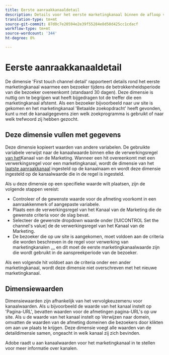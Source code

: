 ```yaml
---
title: Eerste aanraakkanaaldetail
description: Details voor het eerste marketingkanaal binnen de afloop van de betrokkenheid van de bezoeker.
translation-type: tm+mt
source-git-commit: 87d0c7e20594e2e39f55284e8d50d425cc1cdacf
workflow-type: tm+mt
source-wordcount: '344'
ht-degree: 0%

---
```



# Eerste aanraakkanaaldetail

De dimensie &#39;First touch channel detail&#39; rapporteert details rond het eerste marketingkanaal waarmee een bezoeker tijdens de betrokkenheidsperiode van die bezoeker overeenkomt (standaard 30 dagen). Deze dimensie is nuttig om te begrijpen wat heeft bijgedragen tot de treffer die een marketingkanaal afstemt. Als een bezoeker bijvoorbeeld naar uw site is gekomen en het marketingkanaal &#39;Betaalde zoekopdracht&#39; heeft gevonden, kunt u met de kanaalgegevens zien welk zoekprogramma is gebruikt of naar welk trefwoord zij hebben gezocht.

## Deze dimensie vullen met gegevens

Deze dimensie kopieert waarden van andere variabelen. De gebruikte variabele verwijst naar de kanaalwaarde binnen elke de verwerkingsregel [van het](/help/admin/admin/marketing-channels-admin.md)Kanaal van de Marketing. Wanneer een hit overeenkomt met een verwerkingsregel voor een marketingkanaal, wordt de dimensie van het [laatste aanraakkanaal](last-touch-channel.md) ingesteld op de kanaalnaam en wordt deze dimensie ingesteld op de kanaalwaarde die in de regel is ingesteld.

Als u deze dimensie op een specifieke waarde wilt plaatsen, zijn de volgende stappen vereist:

* Controleer of de gewenste waarde voor de afmeting voorkomt in een aanraakkenmerk of aangepaste variabele.
* Plaats een de verwerkingsregel van het Kanaal van de Marketing die de gewenste criteria voor de slag bevat.
* Selecteer de gewenste dropdown waarde onder [!UICONTROL Set the channel's value] de de verwerkingsregel van het Kanaal van de Marketing.
* De bezoeker die op uw site is aangekomen, moet voldoen aan de criteria die worden beschreven in de regel voor verwerking van marketingkanalen __ en dit moet de eerste marketingkanaalwaarde zijn die wordt gebruikt in de aanspreekperiode van de bezoeker.

Als een volgende hit voldoet aan de criteria onder een ander marketingkanaal, wordt deze dimensie niet overschreven met het nieuwe marketingkanaal.

## Dimensiewaarden

Dimensiewaarden zijn afhankelijk van het vervolgkeuzemenu voor kanaalwaarden. Als u bijvoorbeeld de waarde van het kanaal instelt op &#39;Pagina-URL&#39;, bevatten waarden voor de afmetingen pagina-URL&#39;s op uw site. Als u de waarde van het kanaal instelt op Verwijzen naar domein, omvatten de waarden van de afmeting domeinen die bezoekers door klikten om aan uw plaats te krijgen. Deze dimensie voegt alle waarden van de detaildimensie samen, ongeacht in welk kanaal zij zich bevinden.

Adobe raadt u aan kanaalwaarden voor het marketingkanaal in te stellen voor meer informatie over kanalen.

